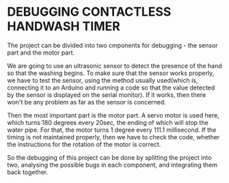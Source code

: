 # DEBUGGING CONTACTLESS HANDWASH TIMER

The project can be divided into two cmponents for debugging - the sensor part and the motor part. 

We are going to use an ultrasonic sensor to detect the presence of the hand so that the washing begins. To make sure that the sensor works properly, we have to test the sensor, using the method usually used(which is, connecting it to an Arduino and running a code so that the value detected by the sensor is displayed on the serial monitor). If it works, then there won't be any problem as far as the sensor is concerned.

Then the most important part is the motor part. A servo motor is used here, which turns 180 degrees every 20sec, the ending of which will stop the water pipe. For that, the motor turns 1 degree every 111.1 millisecond. If the timing is not maintained properly, then we have to check the code, whether the instructions for the rotation of the motor is correct. 

So the debugging of this project can be done by splitting the project into two, analysing the possible bugs in each component, and integrating them back together.
